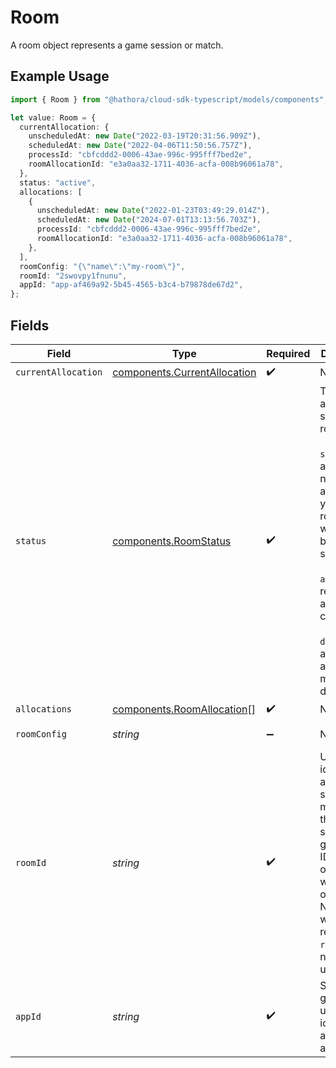 # Room

A room object represents a game session or match.

## Example Usage

```typescript
import { Room } from "@hathora/cloud-sdk-typescript/models/components";

let value: Room = {
  currentAllocation: {
    unscheduledAt: new Date("2022-03-19T20:31:56.909Z"),
    scheduledAt: new Date("2022-04-06T11:50:56.757Z"),
    processId: "cbfcddd2-0006-43ae-996c-995fff7bed2e",
    roomAllocationId: "e3a0aa32-1711-4036-acfa-008b96061a78",
  },
  status: "active",
  allocations: [
    {
      unscheduledAt: new Date("2022-01-23T03:49:29.014Z"),
      scheduledAt: new Date("2024-07-01T13:13:56.703Z"),
      processId: "cbfcddd2-0006-43ae-996c-995fff7bed2e",
      roomAllocationId: "e3a0aa32-1711-4036-acfa-008b96061a78",
    },
  ],
  roomConfig: "{\"name\":\"my-room\"}",
  roomId: "2swovpy1fnunu",
  appId: "app-af469a92-5b45-4565-b3c4-b79878de67d2",
};
```

## Fields

| Field                                                                                                                                                                                                          | Type                                                                                                                                                                                                           | Required                                                                                                                                                                                                       | Description                                                                                                                                                                                                    | Example                                                                                                                                                                                                        |
| -------------------------------------------------------------------------------------------------------------------------------------------------------------------------------------------------------------- | -------------------------------------------------------------------------------------------------------------------------------------------------------------------------------------------------------------- | -------------------------------------------------------------------------------------------------------------------------------------------------------------------------------------------------------------- | -------------------------------------------------------------------------------------------------------------------------------------------------------------------------------------------------------------- | -------------------------------------------------------------------------------------------------------------------------------------------------------------------------------------------------------------- |
| `currentAllocation`                                                                                                                                                                                            | [components.CurrentAllocation](../../models/components/currentallocation.md)                                                                                                                                   | :heavy_check_mark:                                                                                                                                                                                             | N/A                                                                                                                                                                                                            |                                                                                                                                                                                                                |
| `status`                                                                                                                                                                                                       | [components.RoomStatus](../../models/components/roomstatus.md)                                                                                                                                                 | :heavy_check_mark:                                                                                                                                                                                             | The allocation status of a room.<br/><br/>`scheduling`: a process is not allocated yet and the room is waiting to be scheduled<br/><br/>`active`: ready to accept connections<br/><br/>`destroyed`: all associated metadata is deleted | active                                                                                                                                                                                                         |
| `allocations`                                                                                                                                                                                                  | [components.RoomAllocation](../../models/components/roomallocation.md)[]                                                                                                                                       | :heavy_check_mark:                                                                                                                                                                                             | N/A                                                                                                                                                                                                            |                                                                                                                                                                                                                |
| `roomConfig`                                                                                                                                                                                                   | *string*                                                                                                                                                                                                       | :heavy_minus_sign:                                                                                                                                                                                             | N/A                                                                                                                                                                                                            | {"name":"my-room"}                                                                                                                                                                                             |
| `roomId`                                                                                                                                                                                                       | *string*                                                                                                                                                                                                       | :heavy_check_mark:                                                                                                                                                                                             | Unique identifier to a game session or match. Use the default system generated ID or overwrite it with your own.<br/>Note: error will be returned if `roomId` is not globally unique.                          | 2swovpy1fnunu                                                                                                                                                                                                  |
| `appId`                                                                                                                                                                                                        | *string*                                                                                                                                                                                                       | :heavy_check_mark:                                                                                                                                                                                             | System generated unique identifier for an application.                                                                                                                                                         | app-af469a92-5b45-4565-b3c4-b79878de67d2                                                                                                                                                                       |